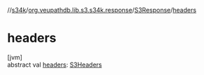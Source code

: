 //[s34k](../../../index.md)/[org.veupathdb.lib.s3.s34k.response](../index.md)/[S3Response](index.md)/[headers](headers.md)

# headers

[jvm]\
abstract val [headers](headers.md): [S3Headers](../../org.veupathdb.lib.s3.s34k.fields.headers/-s3-headers/index.md)
